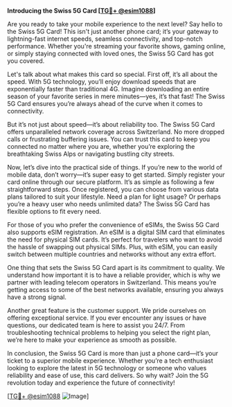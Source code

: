 **Introducing the Swiss 5G Card [[TG💪+ @esim1088](https://t.me/s/esim1088)]**

Are you ready to take your mobile experience to the next level? Say hello to the Swiss 5G Card! This isn't just another phone card; it’s your gateway to lightning-fast internet speeds, seamless connectivity, and top-notch performance. Whether you're streaming your favorite shows, gaming online, or simply staying connected with loved ones, the Swiss 5G Card has got you covered.

Let's talk about what makes this card so special. First off, it’s all about the speed. With 5G technology, you’ll enjoy download speeds that are exponentially faster than traditional 4G. Imagine downloading an entire season of your favorite series in mere minutes—yes, it’s that fast! The Swiss 5G Card ensures you’re always ahead of the curve when it comes to connectivity.

But it’s not just about speed—it’s about reliability too. The Swiss 5G Card offers unparalleled network coverage across Switzerland. No more dropped calls or frustrating buffering issues. You can trust this card to keep you connected no matter where you are, whether you’re exploring the breathtaking Swiss Alps or navigating bustling city streets.

Now, let’s dive into the practical side of things. If you’re new to the world of mobile data, don’t worry—it’s super easy to get started. Simply register your card online through our secure platform. It’s as simple as following a few straightforward steps. Once registered, you can choose from various data plans tailored to suit your lifestyle. Need a plan for light usage? Or perhaps you’re a heavy user who needs unlimited data? The Swiss 5G Card has flexible options to fit every need.

For those of you who prefer the convenience of eSIMs, the Swiss 5G Card also supports eSIM registration. An eSIM is a digital SIM card that eliminates the need for physical SIM cards. It’s perfect for travelers who want to avoid the hassle of swapping out physical SIMs. Plus, with eSIM, you can easily switch between multiple countries and networks without any extra effort.

One thing that sets the Swiss 5G Card apart is its commitment to quality. We understand how important it is to have a reliable provider, which is why we partner with leading telecom operators in Switzerland. This means you’re getting access to some of the best networks available, ensuring you always have a strong signal.

Another great feature is the customer support. We pride ourselves on offering exceptional service. If you ever encounter any issues or have questions, our dedicated team is here to assist you 24/7. From troubleshooting technical problems to helping you select the right plan, we’re here to make your experience as smooth as possible.

In conclusion, the Swiss 5G Card is more than just a phone card—it’s your ticket to a superior mobile experience. Whether you’re a tech enthusiast looking to explore the latest in 5G technology or someone who values reliability and ease of use, this card delivers. So why wait? Join the 5G revolution today and experience the future of connectivity!

[[TG💪+ @esim1088](https://t.me/s/esim1088) ![Image](https://i.postimg.cc/Y0z9fWf4/image.png)]